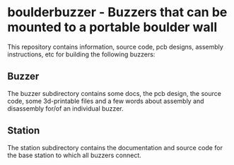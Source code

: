 # boulderbuzzer - Buzzers that can be mounted to a portable boulder wall

This repository contains information, source code, pcb designs, assembly instructions, etc for building the following buzzers:



## Buzzer

The buzzer subdirectory contains some docs, the pcb design, the source code, some 3d-printable files and a few words about assembly and disassembly for/of an individual buzzer.

## Station

The station subdirectory contains the documentation and source code for the base station to which all buzzers connect.
